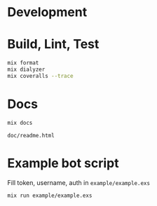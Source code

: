# Development

# Build, Lint, Test

```bash
mix format
mix dialyzer
mix coveralls --trace
```

# Docs

```bash
mix docs
```

`doc/readme.html`

# Example bot script

Fill token, username, auth in `example/example.exs`

```bash
mix run example/example.exs
```